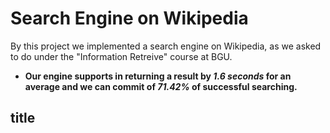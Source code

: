 # Search Engine on Wikipedia
By this project we implemented a search engine on Wikipedia, as we asked to do under the "Information Retreive" course at BGU.
* **Our engine supports in returning a result by _1.6 seconds_ for an average and we can commit of _71.42%_ of successful searching.**

## title


